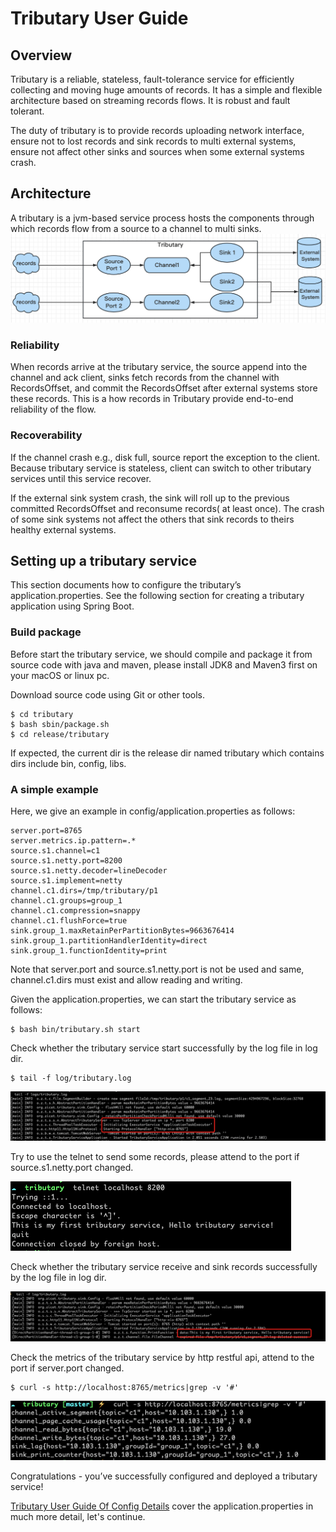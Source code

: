 # Tributary User Guide

## Overview

Tributary is a reliable, stateless, fault-tolerance service for efficiently collecting and moving huge amounts of
records. It has a simple and flexible architecture based on streaming records flows. It is robust and fault tolerant.

The duty of tributary is to provide records uploading network interface, ensure not to lost records and sink records to
multi external systems, ensure not affect other sinks and sources when some external systems crash.

## Architecture

A tributary is a jvm-based service process hosts the components through which records flow from a source to a channel to
multi sinks.
![image](picture/tributary.png)

### Reliability

When records arrive at the tributary service, the source append into the channel and ack client, sinks fetch records from
the channel with RecordsOffset, and commit the RecordsOffset after external systems store these records. This is a how
records in Tributary provide end-to-end reliability of the flow.

### Recoverability

If the channel crash e.g., disk full, source report the exception to the client. Because tributary service is stateless, client can
switch to other tributary services until this service recover.

If the external sink system crash, the sink will roll up to the previous committed RecordsOffset and reconsume records(
at least once). The crash of some sink systems not affect the others that sink records to theirs healthy external
systems.

## Setting up a tributary service

This section documents how to configure the tributary’s application.properties. See the following section for creating a
tributary application using Spring Boot.

### Build package

Before start the tributary service, we should compile and package it from source code with java and maven,
please install JDK8 and Maven3 first on your macOS or linux pc.

Download source code using Git or other tools.

```shell
$ cd tributary
$ bash sbin/package.sh
$ cd release/tributary  
``` 

If expected, the current dir is the release dir named tributary which contains dirs include bin, config, libs.

### A simple example

Here, we give an example in config/application.properties as follows:

```properties
server.port=8765
server.metrics.ip.pattern=.*
source.s1.channel=c1
source.s1.netty.port=8200
source.s1.netty.decoder=lineDecoder
source.s1.implement=netty
channel.c1.dirs=/tmp/tributary/p1
channel.c1.groups=group_1
channel.c1.compression=snappy
channel.c1.flushForce=true
sink.group_1.maxRetainPerPartitionBytes=9663676414
sink.group_1.partitionHandlerIdentity=direct
sink.group_1.functionIdentity=print
```

Note that server.port and source.s1.netty.port is not be used and same, channel.c1.dirs must exist and allow reading and
writing.

Given the application.properties, we can start the tributary service as follows:

```shell
$ bash bin/tributary.sh start
```

Check whether the tributary service start successfully by the log file in log dir.

```shell
$ tail -f log/tributary.log
```

![image](picture/start_success_log.png)

Try to use the telnet to send some records, please attend to the port if source.s1.netty.port changed.

![image](picture/telnet_client.png)

Check whether the tributary service receive and sink records successfully by the log file in log dir.

![image](picture/receive_success_log.png)

Check the metrics of the tributary service by http restful api, attend to the port if server.port changed.

```shell
$ curl -s http://localhost:8765/metrics|grep -v '#'
```

![image](picture/metrics_url.png)

Congratulations - you’ve successfully configured and deployed a tributary service!

[Tributary User Guide Of Config Details](user_guide_config_detail.md) cover the application.properties in much more
detail, let's continue.
